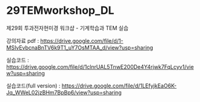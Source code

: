 # 29TEMworkshop_DL
제29회 투과전자현미경 워크샵 - 기계학습과 TEM 실습

강의자료 pdf : https://drive.google.com/file/d/1-MSIvEvbcnaBnTV6k9T1_uY7OsMTAA_d/view?usp=sharing

실습코드 : https://drive.google.com/file/d/1clnrUAL5TnwE200De4Y4rjwk7FqLcyv1/view?usp=sharing

실습코드(full version) : https://drive.google.com/file/d/1LEfyjkEaO6K-Jq_WWeL02jzBHm7BpBp6/view?usp=sharing
